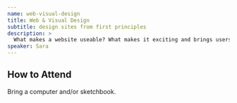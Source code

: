 ```yaml
---
name: web-visual-design
title: Web & Visual Design
subtitle: design sites from first principles
description: >
  What makes a website useable? What makes it exciting and brings users back again and again? For this workshop, we will focus on the visual and hierarchical principles of web design. You’ll learn great web design basics about imagery, color, visuals, and grids and how to make a page that is both useable and visually successful!
speaker: Sara
---
```


## How to Attend

  Bring a computer and/or sketchbook.
